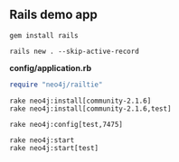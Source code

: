## Rails demo app

~~~
gem install rails
~~~

~~~
rails new . --skip-active-record
~~~

**config/application.rb**

~~~ruby
require "neo4j/railtie"
~~~

~~~
rake neo4j:install[community-2.1.6]
rake neo4j:install[community-2.1.6,test]
~~~

~~~
rake neo4j:config[test,7475]
~~~

~~~
rake neo4j:start
rake neo4j:start[test]
~~~
